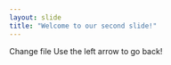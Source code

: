 ```yaml
---
layout: slide
title: "Welcome to our second slide!"
---
```

Change file
Use the left arrow to go back!
